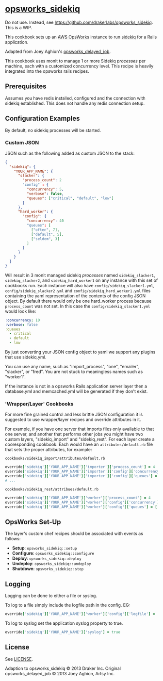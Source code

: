 [opsworks_sidekiq](https://github.com/drakerlabs/opsworks_sidekiq)
====================

Do not use. Instead, see https://github.com/drakerlabs/opsworks_sidekiq. This is a WIP.


This cookbook sets up an [AWS OpsWorks](http://aws.amazon.com/opsworks/) instance to run [sidekiq](http://sidekiq.org/) for a Rails application.

Adapted from Joey Aghion's [opsworks_delayed_job](https://github.com/joeyAghion/opsworks_delayed_job).


This cookbook uses monit to manage 1 or more Sidekiq *processes* per machine, each with a customized concurrency level. This recipe is heavily integrated into the opsworks rails recipes.

Prerequisites
-------------

Assumes you have redis installed, configured and the connection with sidekiq established. This does not handle any redis connection setup.

Configuration Examples
----------------------

By default, no sidekiq processes will be started.

### Custom JSON

JSON such as the following added as custom JSON to the stack:

```json
{
  "sidekiq": {
    "YOUR_APP_NAME": {
      "slacker": {
        "process_count": 2
        "config" : {
          "concurrency": 5,
          "verbose": false,
          "queues": ["critical", "default", "low"]
        }
      },
      "hard_worker": {
        "config": {
          "concurrency": 40
          "queues": [
            ["often", 7],
            ["default", 5],
            ["seldom", 3]
          ]
        }
      }
    }
  }
}
```

Will result in 3 monit managed sidekiq *processes* named `sidekiq_slacker1`, `sidekiq_slacker2`, and `sidekiq_hard_worker1` on any instance with this set of cookbooks run. Each instance will also have `config/sidekiq_slacker1.yml`, `config/sidekiq_slacker2.yml` and `config/sidekiq_hard_worker1.yml` files containing the yaml representation of the contents of the config JSON object. By default there would only be one hard_worker process because `process_count` was not set. In this case the `config/sidekiq_slacker1.yml` would look like:

```yaml
:concurrency: 10
:verbose: false
:queues
  - critical
  - default
  - low
```

By just converting your JSON config object to yaml we support any plugins that use sidekiq.yml.

You can use any name, such as "import_process", "one", "emailer", "slacker", or "fred". You are not stuck to meaningless names such as "worker1".

If the instance is not in a opsworks Rails application server layer then a database.yml and memcached.yml will be generated if they don't exist.

### 'Wrapper/Layer' Cookbooks

For more fine grained control and less brittle JSON configuration it is suggested to use wrapper/layer recipes and override attributes in it.

For example, if you have one server that imports files only available to that one server, and another that performs other jobs you might have two custom layers, "sidekiq_import" and "sidekiq_rest". For each layer create a cooresponding cookbook. Each would have an `attributes/default.rb` file that sets the proper attributes, for example:

`cookbooks/sidekiq_import/attributes/default.rb`

```ruby
override['sidekiq']['YOUR_APP_NAME']['importer']['process_count'] = 4
override['sidekiq']['YOUR_APP_NAME']['importer']['config']['concurrency'] = 20
override['sidekiq']['YOUR_APP_NAME']['importer']['config']['queues'] = ['import_csv', 'import_xml', 'import_json']
# ...

```

`cookbooks/sidekiq_rest/attribues/default.rb`

```ruby
override['sidekiq']['YOUR_APP_NAME']['worker']['process_count'] = 4
override['sidekiq']['YOUR_APP_NAME']['worker']['config']['concurrency'] = 40
override['sidekiq']['YOUR_APP_NAME']['worker']['config']['queues'] = ['cricital', 'default', 'low']
```


OpsWorks Set-Up
---------------

The layer's custom chef recipes should be associated with events as follows:

* **Setup**: `opsworks_sidekiq::setup`
* **Configure**: `opsworks_sidekiq::configure`
* **Deploy**: `opsworks_sidekiq::deploy`
* **Undeploy**: `opsworks_sidekiq::undeploy`
* **Shutdown**: `opsworks_sidekiq::stop`


Logging
-------

Logging can be done to either a file or syslog.

To log to a file simply include the logfile path in the config. EG:

```ruby
override['sidekiq']['YOUR_APP_NAME']['worker']['config']['logfile'] = '/var/log/sidekiq_worker'
```

To log to syslog set the application syslog property to true.

```ruby
override['sidekiq']['YOUR_APP_NAME']['syslog'] = true
```

License
-------

See [LICENSE](LICENSE).

Adaption to opsworks_sidekiq  &copy; 2013 Draker Inc.
Original opsworks_delayed_job &copy; 2013 Joey Aghion, Artsy Inc.
